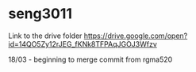 # seng3011


Link to the drive folder https://drive.google.com/open?id=14QO5Zy12rJEG_fKNk8TFPAqJGOJ3Wfzv

18/03 - beginning to merge commit from rgma520

